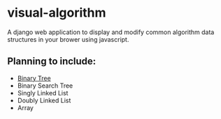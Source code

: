 # visual-algorithm

A django web application to display and modify common algorithm data structures in your brower using javascript.

## Planning to include:
- [Binary Tree](https://github.com/kennyhml/visual-algorithm/blob/master/static/js/tree/binary_tree.js)
- Binary Search Tree
- Singly Linked List
- Doubly Linked List
- Array
